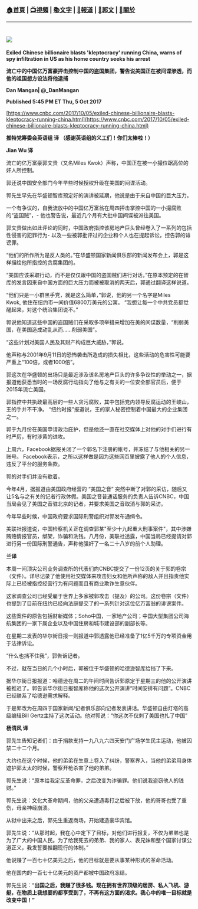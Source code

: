 ###  [:house:首頁](https://github.com/ourhimalayas/home) | [:tv:視頻](https://github.com/ourhimalayas/videos) | [:books:文字](https://github.com/ourhimalayas/txt) | [:newspaper:報道](https://github.com/ourhimalayas/news) | [:eagle:郭文](https://github.com/ourhimalayas/guomedia) | [:pray:關於](https://github.com/ourhimalayas/home/tree/master/about)
---
# **[![](https://3.bp.blogspot.com/-qymW3K9gE-Y/WdhZ6hpT33I/AAAAAAAAApw/N8ePTe7X7lYYaB_pL-uoeuls8R1zHqwKwCLcBGAs/s1600/3.PNG)](https://3.bp.blogspot.com/-qymW3K9gE-Y/WdhZ6hpT33I/AAAAAAAAApw/N8ePTe7X7lYYaB_pL-uoeuls8R1zHqwKwCLcBGAs/s1600/3.PNG)**



**Exiled Chinese billionaire blasts 'kleptocracy' running China, warns of spy infiltration in US as his home country seeks his arrest**

**流亡中的中国亿万富豪抨击控制中国的盗国集团，警告说美国正在被间谍渗透，而他的祖国想方设法将他逮捕**

**Dan Mangan| @\_DanMangan**

**Published 5:45 PM ET Thu, 5 Oct 2017**

[https://www.cnbc.com/2017/10/05/exiled-chinese-billionaire-blasts-kleptocracy-running-china.html](https://www.cnbc.com/2017/10/05/exiled-chinese-billionaire-blasts-kleptocracy-running-china.html)



**推特党筹委会英语组 译 （感谢英语组的义工们！你们太棒啦！）**



**Jian Wu 译**

流亡的亿万富豪郭文贵（又名Miles Kwok）声称，中国正在被一小撮位踞高位的奸人所控制。



郭还说中国安全部门今年早些时候授权升级在美国的间谍活动。



郭先生早先在华盛顿智库预定好的演讲被延期，他说是由于来自中国的巨大压力。



一个有争议的，自我流放中的中国亿万富翁在周四抨击掌控中国的一小撮腐败的“盗国贼”，- 他也警告说，最近几个月有大批中国间谍被派往美国。



郭文贵做出如此评论的同时，中国政府指控该房地产巨头曾经卷入了一系列的包括性侵害的犯罪行为- 以及一些被郭批评过的企业和个人也在提起诉讼，控告郭的诽谤罪。



“他们的所作所为是反人类的。”在华盛顿国家新闻俱乐部的新闻发布会上，郭是这样描绘他所指控的贪腐集团的。



“美国应该采取行动，而不是仅仅跟中国的盗国贼们进行对话，”在原本预定的在智库的发言因来自中国方面的巨大压力而被被取消的两天后，郭通过翻译这样说道。



“他们只是一小群黑手党，就是这么简单，”郭说，他的另一个名字是Miles Kwok, 他住在纽约市一间价值6800万美元的公寓。 “我想让每一个中共党员都觉醒起来，对这个统治集团说不。”

郭说他知道这些中国的盗国贼们在采取多项举措来增加在美的间谍数量，“削弱美国，在美国造成动乱从而……削弱美国”。



“这些计划对美国人民及其财产构成巨大威胁，”郭说。



他声称与2001年9月11日的恐怖袭击所造成的损失相比，这些活动的危害性可能要严重上“100倍，或者1000倍”。



郭这次在华盛顿的出场只是最近涉及该名房地产巨头的许多争议性的举动之一，据报道他获悉当时的一场反腐行动指向了他与之有关的一位安全部官员后，便于2015年流亡美国。

郭指控中共执政最高层的一些人贪污腐败，其中包括党内领导反腐运动的王岐山，王的手并不干净。 “纽约时报”报道说，王的家人秘密控制着中国最大的企业集团之一。



郭于九月份在美国申请政治庇护，但是他还一直在社交媒体上对他的对手们进行有时严厉，有时涉黄的进攻。



上周六，Facebook据报关闭了一个郭名下注册的帐号，并冻结了与他相关的另一账号。 Facebook表示，之所以这样做是因为这些网页里披露了他人的个人信息，违反了平台的服务条款。



郭的对手们并没有歇着。



今年4月，据报道由美国政府经营的 “美国之音” 突然中断了对郭的采访，随后又让5名与之有关的记者行政休假。美国之音普通话服务的负责人告诉CNBC，中国当局会见了美国之音驻北京的记者，并要求美国之音取消与郭的采访。



今年早些时候，中国政府要求国际刑警组织对郭发布通缉令。



美联社报道说，中国检察机关正在调查郭某"至少十九起重大刑事案件"，其中涉嫌贿赂情报官员，绑架，诈骗和洗钱。八月份，美联社透露，中国当局已经提请对郭进行另一份国际刑警通告，声称他强奸了一名二十八岁的前个人助理。



**兰译**

本周一间顶尖公司业务调查所的代表们向CNBC提交了一份12页的关于郭的卷宗（文件）。详尽记录了他使用社交媒体来攻击妇女和他所声称的敌人并且指责他实际上已经被指控经营行为有问题而且有商业欺诈生意伙伴。



这家调查公司已经受雇于世界上多家被郭攻击（提及）的公司。这份卷宗（文件）也提到了目前在纽约已经向法庭提交了的一系列针对这位亿万富翁的诽谤案件。

这些案件的原告包括财新媒体；Soho中国，一家地产公司；中国大型集团公司海航集团的一家下属企业以及中国住房和城市建设部的副部长等。



在星期二发表的华尔街日报一则报道中郭透露他已经准备了1亿5千万的专项资金用于法律诉讼。



“什么也挡不住我”，郭告诉记者。



不过，就在当日的几个小时后，郭被位于华盛顿的哈德逊智库给挡了下来。



据华尔街日报报道：哈德逊在周二的午间时间告诉郭原定于星期三的他的公开演讲被推迟了。郭告诉华尔街日报智库称他的这次公开演讲“时间安排有问题”。CNBC已经联系了哈德逊需求解释。



于是郭改为在周四于国家新闻/记者俱乐部向记者发表讲话。华盛顿自由灯塔的高级编辑Bill Gertz主持了这次活动。他对郭说：“你这次不仅刺了美国也扎了中国”



**杨清风 译**

郭先生告知记者们：由于捐款支持一九八九六四天安门广场学生民主运动，他被囚禁二十二个月。



大约也在这个时候，他的弟弟在生意上卷入了纠纷，警察界入，当他的弟弟用身体遮护郭太太的时候，警察开枪杀害了他的弟弟。



郭先生说：“原本给我定反革命罪，之后改变为诈骗罪。他们说我盗窃他人的钱财。”



郭先生说：文化大革命期间，他的父亲遭遇毒打之后被下放，他的哥哥也受了重伤，母亲神经崩溃。



从狱中出来之后，郭先生重返商场，开始建造豪华宾馆。



郭先生说：“从那时起，我在心中定下了目标，对他们进行报复，不仅为弟弟也是为了广大的中国人民。为了给我死去的弟弟、我的家人、表兄妹和整个国家讨谋公道正义，我发誓要推翻现行的体制。”



他说赚了一百七十亿美元之后，他的目标就是要从事某种形式的革命活动。



他在国内的一百七十亿美元的资产都被中国政府冻结。



郭先生说：“**出国之后，我赚了很多钱。现在拥有世界顶级的居房、私人飞机、游艇，在物质上我想要的都享受到了，不再有这方面的渴求。我心中的唯一目标就是改变中国！”**

<u></u><sub></sub><sup></sup><strike></strike>